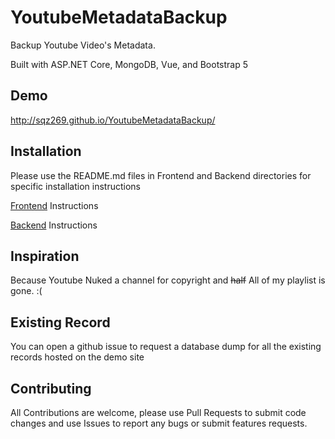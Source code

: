 # YoutubeMetadataBackup
Backup Youtube Video's Metadata. 

Built with ASP.NET Core, MongoDB, Vue, and Bootstrap 5

## Demo
http://sqz269.github.io/YoutubeMetadataBackup/

## Installation
Please use the README.md files in Frontend and Backend directories for specific installation instructions

[Frontend](youtube-metadata-backup-frontend/README.md) Instructions
 
[Backend](YoutubeMetadataBackup-backend/README.md) Instructions

## Inspiration
Because Youtube Nuked a channel for copyright and ~~half~~ All of my playlist is gone. :(

## Existing Record
You can open a github issue to request a database dump for all the existing records hosted on the demo site

## Contributing
All Contributions are welcome, please use Pull Requests to submit code changes and use Issues to report any bugs or submit features requests.
